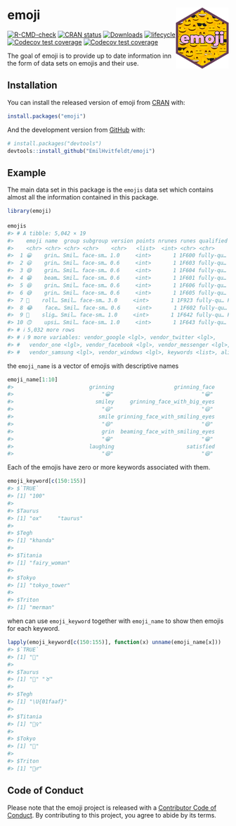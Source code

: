 
<!-- README.md is generated from README.Rmd. Please edit that file -->

# emoji <a href='https://emilhvitfeldt.github.io/emoji/'><img src='man/figures/logo.png' align="right" height="139" /></a>

<!-- badges: start -->

[![R-CMD-check](https://github.com/EmilHvitfeldt/emoji/actions/workflows/R-CMD-check.yaml/badge.svg)](https://github.com/EmilHvitfeldt/emoji/actions/workflows/R-CMD-check.yaml)
[![CRAN
status](https://www.r-pkg.org/badges/version/emoji)](https://CRAN.R-project.org/package=emoji)
[![Downloads](https://cranlogs.r-pkg.org/badges/emoji)](https://CRAN.R-project.org/package=emoji)
[![lifecycle](https://img.shields.io/badge/lifecycle-stable-brightgreen.svg)](https://lifecycle.r-lib.org/articles/stages.html)
[![Codecov test
coverage](https://codecov.io/gh/EmilHvitfeldt/emoji/branch/main/graph/badge.svg)](https://app.codecov.io/gh/EmilHvitfeldt/emoji?branch=main)
[![Codecov test
coverage](https://codecov.io/gh/EmilHvitfeldt/emoji/graph/badge.svg)](https://app.codecov.io/gh/EmilHvitfeldt/emoji)
<!-- badges: end -->

The goal of emoji is to provide up to date information inn the form of
data sets on emojis and their use.

## Installation

You can install the released version of emoji from
[CRAN](https://CRAN.R-project.org) with:

``` r
install.packages("emoji")
```

And the development version from [GitHub](https://github.com/) with:

``` r
# install.packages("devtools")
devtools::install_github("EmilHvitfeldt/emoji")
```

## Example

The main data set in this package is the `emojis` data set which
contains almost all the information contained in this package.

``` r
library(emoji)

emojis
#> # A tibble: 5,042 × 19
#>    emoji name  group subgroup version points nrunes runes qualified vendor_apple
#>    <chr> <chr> <chr> <chr>    <chr>   <list>  <int> <chr> <chr>     <lgl>       
#>  1 😀    grin… Smil… face-sm… 1.0     <int>       1 1F600 fully-qu… FALSE       
#>  2 😃    grin… Smil… face-sm… 0.6     <int>       1 1F603 fully-qu… FALSE       
#>  3 😄    grin… Smil… face-sm… 0.6     <int>       1 1F604 fully-qu… FALSE       
#>  4 😁    beam… Smil… face-sm… 0.6     <int>       1 1F601 fully-qu… FALSE       
#>  5 😆    grin… Smil… face-sm… 0.6     <int>       1 1F606 fully-qu… FALSE       
#>  6 😅    grin… Smil… face-sm… 0.6     <int>       1 1F605 fully-qu… FALSE       
#>  7 🤣    roll… Smil… face-sm… 3.0     <int>       1 1F923 fully-qu… FALSE       
#>  8 😂    face… Smil… face-sm… 0.6     <int>       1 1F602 fully-qu… FALSE       
#>  9 🙂    slig… Smil… face-sm… 1.0     <int>       1 1F642 fully-qu… FALSE       
#> 10 🙃    upsi… Smil… face-sm… 1.0     <int>       1 1F643 fully-qu… FALSE       
#> # ℹ 5,032 more rows
#> # ℹ 9 more variables: vendor_google <lgl>, vendor_twitter <lgl>,
#> #   vendor_one <lgl>, vendor_facebook <lgl>, vendor_messenger <lgl>,
#> #   vendor_samsung <lgl>, vendor_windows <lgl>, keywords <list>, aliases <list>
```

the `emoji_name` is a vector of emojis with descriptive names

``` r
emoji_name[1:10]
#>                        grinning                   grinning_face 
#>                            "😀"                            "😀" 
#>                          smiley     grinning_face_with_big_eyes 
#>                            "😃"                            "😃" 
#>                           smile grinning_face_with_smiling_eyes 
#>                            "😄"                            "😄" 
#>                            grin  beaming_face_with_smiling_eyes 
#>                            "😁"                            "😁" 
#>                        laughing                       satisfied 
#>                            "😆"                            "😆"
```

Each of the emojis have zero or more keywords associated with them.

``` r
emoji_keyword[c(150:155)]
#> $`TRUE`
#> [1] "100"
#> 
#> $Taurus
#> [1] "ox"     "taurus"
#> 
#> $Tegh
#> [1] "khanda"
#> 
#> $Titania
#> [1] "fairy_woman"
#> 
#> $Tokyo
#> [1] "tokyo_tower"
#> 
#> $Triton
#> [1] "merman"
```

when can use `emoji_keyword` together with `emoji_name` to show then
emojis for each keyword.

``` r
lapply(emoji_keyword[c(150:155)], function(x) unname(emoji_name[x]))
#> $`TRUE`
#> [1] "💯"
#> 
#> $Taurus
#> [1] "🐂" "♉"
#> 
#> $Tegh
#> [1] "\U{01faaf}"
#> 
#> $Titania
#> [1] "🧚‍♀️"
#> 
#> $Tokyo
#> [1] "🗼"
#> 
#> $Triton
#> [1] "🧜‍♂️"
```

## Code of Conduct

Please note that the emoji project is released with a [Contributor Code
of
Conduct](https://contributor-covenant.org/version/2/0/CODE_OF_CONDUCT.html).
By contributing to this project, you agree to abide by its terms.
